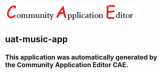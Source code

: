 ![CAE](https://github.com/testcae/application-Test-Music-App/blob/master/img/logo.png)  

uat-music-app
===================


This application was automatically generated by the Community Application Editor CAE.  
---------------
